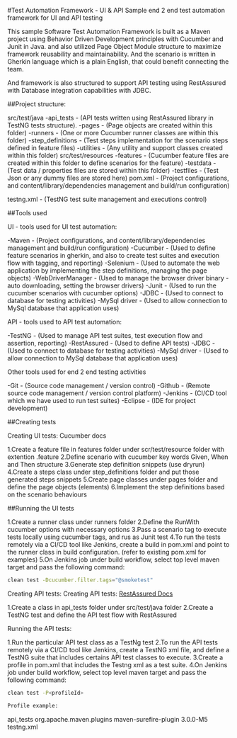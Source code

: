 #Test Automation Framework - UI & API
Sample end 2 end test automation framework for UI and API testing

This sample Software Test Automation Framework is built as a Maven project using Behavior 
Driven Development principles with Cucumber and Junit in Java. and also utilized Page Object 
Module structure to maximize framework reusability and maintainability. And the scenario is 
written in Gherkin language which is a plain English, that could benefit connecting the team.

And framework is also structured to support API testing using RestAssured with 
Database integration capabilities with JDBC.

##Project structure:

src/test/java
-api_tests - (API tests written using RestAssured library in TestNG tests structure).
-pages - (Page objects are created within this folder)
-runners - (One or more Cucumber runner classes are within this folder)
-step_definitions - (Test steps implementation for the scenario steps defined in feature files)
-utilities - (Any utility and support classes created within this folder)
 src/test/resources
-features - (Cucumber feature files are created within this folder to define scenarios for the feature)
-testdata - (Test data / properties files are stored within this folder)
-testfiles - (Test Json or any dummy files are stored here)
pom.xml - (Project configurations, and content/library/dependencies management and build/run configuration)

testng.xml - (TestNG test suite management and executions control)

##Tools used

UI - tools used for UI test automation:

-Maven - (Project configurations, and content/library/dependencies management and build/run configuration)
-Cucumber - (Used to define feature scenarios in gherkin, and also to create test suites and execution flow with tagging, and reporting)
-Selenium - (Used to automate the web application by implementing the step definitions, managing the page objects)
-WebDriverManager - (Used to manage the browser driver binary - auto downloading, setting the browser drivers)
-Junit - (Used to run the cucumber scenarios with cucumber options)
-JDBC - (Used to connect to database for testing activities)
-MySql driver - (Used to allow connection to MySql database that application uses)

API - tools used to API test automation:

-TestNG - (Used to manage API test suites, test execution flow and assertion, reporting)
-RestAssured - (Used to define API tests)
-JDBC - (Used to connect to database for testing activities)
-MySql driver - (Used to allow connection to MySql database that application uses)

Other tools used for end 2 end testing activities

-Git - (Source code management / version control)
-Github - (Remote source code management / version control platform)
-Jenkins - (CI/CD tool which we have used to run test suites)
-Eclipse - (IDE for project development)

##Creating tests

Creating UI tests: Cucumber docs

1.Create a feature file in features folder under scr/test/resource folder with extention .feature
2.Define scenario with cucumber key words Given, When and Then structure
3.Generate step definition snippets (use dryrun)
4.Create a steps class under step_definitions folder and put those generated steps snippets
5.Create page classes under pages folder and define the page objects (elements)
6.Implement the step definitions based on the scenario behaviours



##Running the UI tests

1.Create a runner class under runners folder
2.Define the RunWith cucumber options with necessary options
3.Pass a scenario tag to execute tests locally using cucumber tags, and rus as Junit test
4.To run the tests remotely via a CI/CD tool like Jenkins, create a build in pom.xml and point to the runner class in build configuration. (refer to existing pom.xml for examples)
5.On Jenkins job under build workflow, select top level maven target and pass the following command:

```bash
clean test -Dcucumber.filter.tags="@smoketest"
```
Creating API tests:
Creating API tests: [RestAssured Docs](https://rest-assured.io/)

1.Create a class in api_tests folder under src/test/java folder
2.Create a TestNG test and define the API test flow with RestAssured

Running the API tests:

1.Run the particular API test class as a TestNg test
2.To run the API tests remotely via a CI/CD tool like Jenkins, create a TestNG xml file, and 
define a TestNG suite that includes certains API test classes to execute.
3.Create a profile in pom.xml that includes the Testng xml as a test suite.
4.On Jenkins job under build workflow, select top level maven target and pass the following 
command:

```bash
clean test -P<profileId>

Profile example:

```
<profiles>
  	<profile>
  		<id>api_tests</id>
  		<build>
  			<plugins>
  				<plugin>
  					<groupId>org.apache.maven.plugins</groupId>
  					<artifactId>maven-surefire-plugin</artifactId>
  					<version>3.0.0-M5</version>
  					<configuration>
  						<suiteXmlFiles>
  							<suiteXmlFile>testng.xml</suiteXmlFile>
  						</suiteXmlFiles>
  					</configuration>
  				</plugin>
  			</plugins>
  		</build>
  	</profile>
  </profiles>
  
  ```
